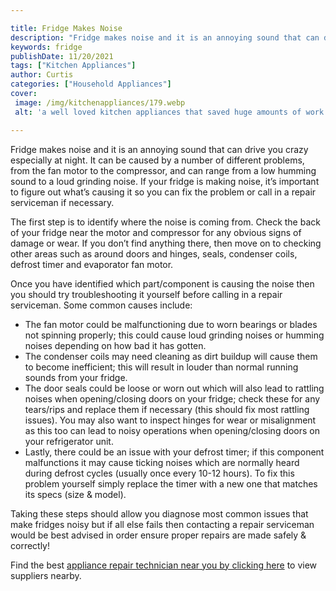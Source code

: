 ```yaml
---

title: Fridge Makes Noise
description: "Fridge makes noise and it is an annoying sound that can drive you crazy especially at night. It can be caused by a number of diffe...check it out to learn"
keywords: fridge
publishDate: 11/20/2021
tags: ["Kitchen Appliances"]
author: Curtis
categories: ["Household Appliances"]
cover: 
 image: /img/kitchenappliances/179.webp
 alt: 'a well loved kitchen appliances that saved huge amounts of work'

---
```


Fridge makes noise and it is an annoying sound that can drive you crazy especially at night. It can be caused by a number of different problems, from the fan motor to the compressor, and can range from a low humming sound to a loud grinding noise. If your fridge is making noise, it’s important to figure out what’s causing it so you can fix the problem or call in a repair serviceman if necessary. 

The first step is to identify where the noise is coming from. Check the back of your fridge near the motor and compressor for any obvious signs of damage or wear. If you don’t find anything there, then move on to checking other areas such as around doors and hinges, seals, condenser coils, defrost timer and evaporator fan motor. 

Once you have identified which part/component is causing the noise then you should try troubleshooting it yourself before calling in a repair serviceman. Some common causes include: 
- The fan motor could be malfunctioning due to worn bearings or blades not spinning properly; this could cause loud grinding noises or humming noises depending on how bad it has gotten. 
- The condenser coils may need cleaning as dirt buildup will cause them to become inefficient; this will result in louder than normal running sounds from your fridge. 
- The door seals could be loose or worn out which will also lead to rattling noises when opening/closing doors on your fridge; check these for any tears/rips and replace them if necessary (this should fix most rattling issues). You may also want to inspect hinges for wear or misalignment as this too can lead to noisy operations when opening/closing doors on your refrigerator unit. 
- Lastly, there could be an issue with your defrost timer; if this component malfunctions it may cause ticking noises which are normally heard during defrost cycles (usually once every 10-12 hours). To fix this problem yourself simply replace the timer with a new one that matches its specs (size & model). 

Taking these steps should allow you diagnose most common issues that make fridges noisy but if all else fails then contacting a repair serviceman would be best advised in order ensure proper repairs are made safely & correctly!

Find the best <a href="/pages/appliance-repair-technicians/">appliance repair technician near you by clicking here</a> to view suppliers nearby.
